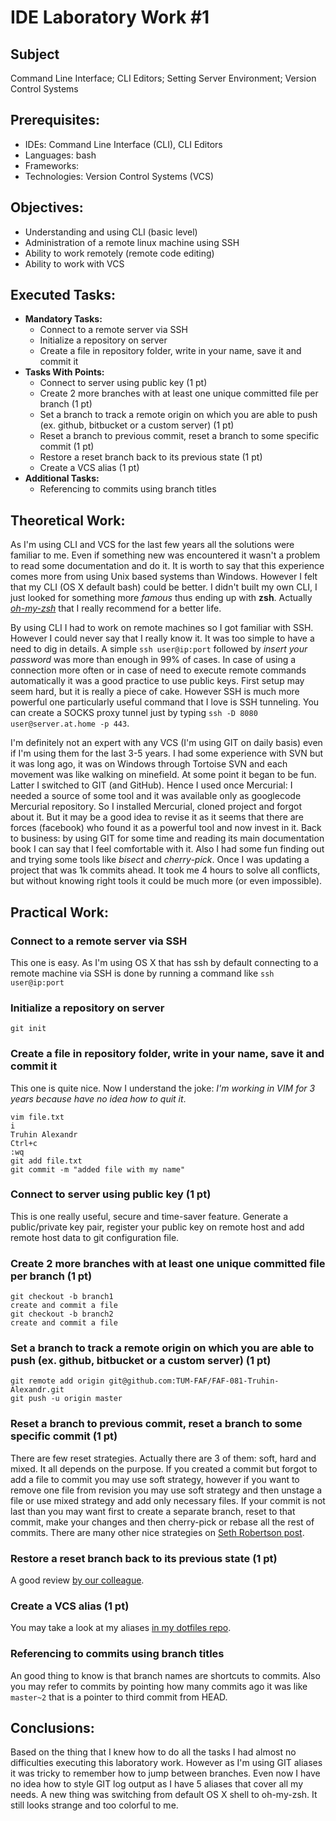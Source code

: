 # IDE Laboratory Work #1

## Subject

Command Line Interface; CLI Editors; Setting Server Environment; Version Control Systems

## Prerequisites:
  - IDEs: Command Line Interface (CLI), CLI Editors
  - Languages: bash
  - Frameworks:
  - Technologies: Version Control Systems (VCS)

## Objectives:
  - Understanding and using CLI (basic level)
  - Administration of a remote linux machine using SSH
  - Ability to work remotely (remote code editing)
  - Ability to work with VCS

## Executed Tasks:
  - **Mandatory Tasks:**
    - Connect to a remote server via SSH
    - Initialize a repository on server
    - Create a file in repository folder, write in your name, save it and commit it
  - **Tasks With Points:**
    - Connect to server using public key (1 pt)
    - Create 2 more branches with at least one unique committed file per branch (1 pt)
    - Set a branch to track a remote origin on which you are able to push (ex. github, bitbucket or a custom server) (1 pt)
    - Reset a branch to previous commit, reset a branch to some specific commit (1 pt)
    - Restore a reset branch back to its previous state (1 pt)
    - Create a VCS alias (1 pt)
  - **Additional Tasks:**
    - Referencing to commits using branch titles

## Theoretical Work:

As I'm using CLI and VCS for the last few years all the solutions were familiar to me. Even if something new was encountered it wasn't a problem to read some documentation and do it. It is worth to say that this experience comes more from using Unix based systems than Windows. However I felt that my CLI (OS X default bash) could be better. I didn't built my own CLI, I just looked for something more _famous_ thus ending up with **zsh**. Actually [_oh-my-zsh_](https://github.com/robbyrussell/oh-my-zsh) that I really recommend for a better life.

By using CLI I had to work on remote machines so I got familiar with SSH. However I could never say that I really know it. It was too simple to have a need to dig in details. A simple `ssh user@ip:port` followed by _insert your password_ was more than enough in 99% of cases. In case of using a connection more often or in case of need to execute remote commands automatically it was a good practice to use public keys. First setup may seem hard, but it is really a piece of cake. However SSH is much more powerful one particularly useful command that I love is SSH tunneling. You can create a SOCKS proxy tunnel just by typing `ssh -D 8080 user@server.at.home -p 443`.

I'm definitely not an expert with any VCS (I'm using GIT on daily basis) even if I'm using them for the last 3-5 years. I had some experience with SVN but it was long ago, it was on Windows through Tortoise SVN and each movement was like walking on minefield. At some point it began to be fun. Latter I switched to GIT (and GitHub). Hence I used once Mercurial: I needed a source of some tool and it was available only as googlecode Mercurial repository. So I installed Mercurial, cloned project and forgot about it. But it may be a good idea to revise it as it seems that there are forces (facebook) who found it as a powerful tool and now invest in it. Back to business: by using GIT for some time and reading its main documentation book I can say that I feel comfortable with it. Also I had some fun finding out and trying some tools like _bisect_ and _cherry-pick_. Once I was updating a project that was 1k commits ahead. It took me 4 hours to solve all conflicts, but without knowing right tools it could be much more (or even impossible).

## Practical Work:

### Connect to a remote server via SSH

This one is easy. As I'm using OS X that has ssh by default connecting to a remote machine via SSH is done by running a command like `ssh user@ip:port`


### Initialize a repository on server

`git init`

### Create a file in repository folder, write in your name, save it and commit it

This one is quite nice. Now I understand the joke: _I'm working in VIM for 3 years because have no idea how to quit it_.

```
vim file.txt
i
Truhin Alexandr
Ctrl+c
:wq
git add file.txt
git commit -m "added file with my name"
```

### Connect to server using public key (1 pt)

This is one really useful, secure and time-saver feature. Generate a public/private key pair, register your public key on remote host and add remote host data to git configuration file.

### Create 2 more branches with at least one unique committed file per branch (1 pt)

```
git checkout -b branch1
create and commit a file
git checkout -b branch2
create and commit a file
```

### Set a branch to track a remote origin on which you are able to push (ex. github, bitbucket or a custom server) (1 pt)

```
git remote add origin git@github.com:TUM-FAF/FAF-081-Truhin-Alexandr.git
git push -u origin master
```

### Reset a branch to previous commit, reset a branch to some specific commit (1 pt)

There are few reset strategies. Actually there are 3 of them: soft, hard and mixed. It all depends on the purpose. If you created a commit but forgot to add a file to commit you may use soft strategy, however if you want to remove one file from revision you may use soft strategy and then unstage a file or use mixed strategy and add only necessary files. If your commit is not last than you may want first to create a separate branch, reset to that commit, make your changes and then cherry-pick or rebase all the rest of commits. There are many other nice strategies on [Seth Robertson post](http://sethrobertson.github.io/GitFixUm/fixup.html).

### Restore a reset branch back to its previous state (1 pt)

A good review [by our colleague](http://www.code-speculations.me/blog/a/omg_git_reset_hard).

### Create a VCS alias (1 pt)

You may take a look at my aliases [in my dotfiles repo](https://github.com/bumbu/.dotfiles).

### Referencing to commits using branch titles

An good thing to know is that branch names are shortcuts to commits. Also you may refer to commits by pointing how many commits ago it was like `master~2` that is a pointer to third commit from HEAD.

## Conclusions:

Based on the thing that I knew how to do all the tasks I had almost no difficulties executing this laboratory work. However as I'm using GIT aliases it was tricky to remember how to jump between branches. Even now I have no idea how to style GIT log output as I have 5 aliases that cover all my needs. A new thing was switching from default OS X shell to oh-my-zsh. It still looks strange and too colorful to me.
